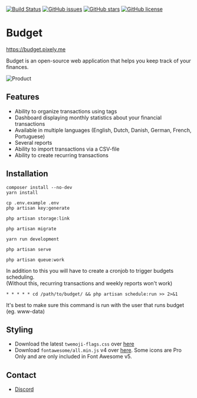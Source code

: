 [![Build Status](https://travis-ci.com/range-of-motion/budget.svg?branch=master)](https://travis-ci.com/range-of-motion/budget)
[![GitHub issues](https://img.shields.io/github/issues/range-of-motion/budget.svg)](https://github.com/range-of-motion/budget/issues)
[![GitHub stars](https://img.shields.io/github/stars/range-of-motion/budget.svg)](https://github.com/range-of-motion/budget/stargazers)
[![GitHub license](https://img.shields.io/github/license/range-of-motion/budget.svg)](https://github.com/range-of-motion/budget/blob/master/LICENSE)

# Budget

https://budget.pixely.me

Budget is an open-source web application that helps you keep track of your finances.

![Product](https://user-images.githubusercontent.com/9268822/46098425-a8877300-c1c4-11e8-9293-f43ceb9d6f97.png)

## Features

* Ability to organize transactions using tags
* Dashboard displaying monthly statistics about your financial transactions
* Available in multiple languages (English, Dutch, Danish, German, French, Portuguese)
* Several reports
* Ability to import transactions via a CSV-file
* Ability to create recurring transactions

## Installation

```
composer install --no-dev
yarn install

cp .env.example .env
php artisan key:generate

php artisan storage:link

php artisan migrate

yarn run development

php artisan serve

php artisan queue:work
```

In addition to this you will have to create a cronjob to trigger budgets scheduling.  
(Without this, recurring transactions and weekly reports won't work)

```
* * * * * cd /path/to/budget/ && php artisan schedule:run >> 2>&1 
``` 

It's best to make sure this command is run with the user that runs budget (eg. www-data)

## Styling

* Download the latest `twemoji-flags.css` over [here](https://github.com/range-of-motion/twemoji-flags)
* Download `fontawesome/all.min.js` v4 over [here](https://fontawesome.com/v4.7.0/get-started/?utm_source=fontawesome4.7#modal-download). Some icons are Pro Only and are only included in Font Awesome v5.

## Contact

* [Discord](https://discord.gg/QFQdvy3)
